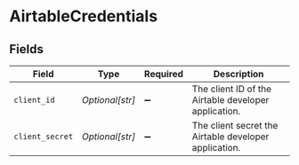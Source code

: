 # AirtableCredentials


## Fields

| Field                                                 | Type                                                  | Required                                              | Description                                           |
| ----------------------------------------------------- | ----------------------------------------------------- | ----------------------------------------------------- | ----------------------------------------------------- |
| `client_id`                                           | *Optional[str]*                                       | :heavy_minus_sign:                                    | The client ID of the Airtable developer application.  |
| `client_secret`                                       | *Optional[str]*                                       | :heavy_minus_sign:                                    | The client secret the Airtable developer application. |